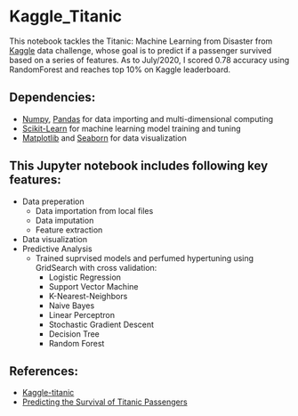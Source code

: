 # Kaggle_Titanic

This notebook tackles the Titanic: Machine Learning from Disaster from [Kaggle](https://www.kaggle.com/c/titanic/notebooks) data challenge, whose goal is to predict if a passenger survived based on a series of features. As to July/2020, I scored 0.78 accuracy using RandomForest and reaches top 10% on Kaggle leaderboard.

## Dependencies:
* [Numpy](https://numpy.org/), [Pandas](https://pandas.pydata.org/) for data importing and multi-dimensional computing
* [Scikit-Learn](https://scikit-learn.org/stable/) for machine learning model training and tuning
* [Matplotlib](https://matplotlib.org/) and [Seaborn](https://seaborn.pydata.org/) for data visualization

## This Jupyter notebook includes following key features:
* Data preperation
  * Data importation from local files
  * Data imputation
  * Feature extraction
* Data visualization
* Predictive Analysis
  * Trained suprvised models and perfumed hypertuning using GridSearch with cross validation:
    * Logistic Regression
    * Support Vector Machine
    * K-Nearest-Neighbors
    * Naive Bayes
    * Linear Perceptron
    * Stochastic Gradient Descent
    * Decision Tree
    * Random Forest
    
## References:
* [Kaggle-titanic](https://github.com/agconti/kaggle-titanic)
* [Predicting the Survival of Titanic Passengers](https://towardsdatascience.com/predicting-the-survival-of-titanic-passengers-30870ccc7e8)
